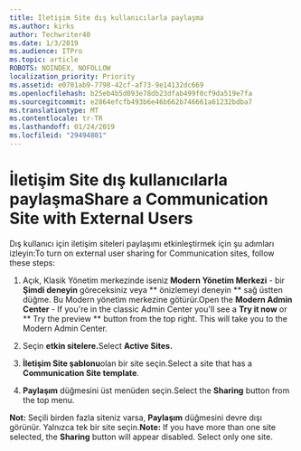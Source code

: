 ```yaml
---
title: İletişim Site dış kullanıcılarla paylaşma
ms.author: kirks
author: Techwriter40
ms.date: 1/3/2019
ms.audience: ITPro
ms.topic: article
ROBOTS: NOINDEX, NOFOLLOW
localization_priority: Priority
ms.assetid: e0701ab9-7798-42cf-af73-9e14132dc669
ms.openlocfilehash: b25eb4b5d093e78db23dfab499f0cf9da519e7fa
ms.sourcegitcommit: e2864efcfb493b6e46b662b746661a61232bdba7
ms.translationtype: MT
ms.contentlocale: tr-TR
ms.lasthandoff: 01/24/2019
ms.locfileid: "29494801"
---
```

# <a name="share-a-communication-site-with-external-users"></a><span data-ttu-id="012f2-102">İletişim Site dış kullanıcılarla paylaşma</span><span class="sxs-lookup"><span data-stu-id="012f2-102">Share a Communication Site with External Users</span></span>

<span data-ttu-id="012f2-103">Dış kullanıcı için iletişim siteleri paylaşımı etkinleştirmek için şu adımları izleyin:</span><span class="sxs-lookup"><span data-stu-id="012f2-103">To turn on external user sharing for Communication sites, follow these steps:</span></span> 
  
1. <span data-ttu-id="012f2-p101">Açık, Klasik Yönetim merkezinde iseniz **Modern Yönetim Merkezi** - bir **Şimdi deneyin** göreceksiniz veya \*\* önizlemeyi deneyin \*\* sağ üstten düğme. Bu Modern yönetim merkezine götürür.</span><span class="sxs-lookup"><span data-stu-id="012f2-p101">Open the **Modern Admin Center** - If you're in the classic Admin Center you'll see a **Try it now** or \*\* Try the preview \*\* button from the top right. This will take you to the Modern Admin Center.</span></span> 
  
2. <span data-ttu-id="012f2-106">Seçin **etkin sitelere.**</span><span class="sxs-lookup"><span data-stu-id="012f2-106">Select **Active Sites.**</span></span>
  
3. <span data-ttu-id="012f2-107">**İletişim Site şablonu**olan bir site seçin.</span><span class="sxs-lookup"><span data-stu-id="012f2-107">Select a site that has a **Communication Site template**.</span></span> 
  
4. <span data-ttu-id="012f2-108">**Paylaşım** düğmesini üst menüden seçin.</span><span class="sxs-lookup"><span data-stu-id="012f2-108">Select the **Sharing** button from the top menu.</span></span> 
  
 <span data-ttu-id="012f2-p102">**Not:** Seçili birden fazla siteniz varsa, **Paylaşım** düğmesini devre dışı görünür. Yalnızca tek bir site seçin.</span><span class="sxs-lookup"><span data-stu-id="012f2-p102">**Note:** If you have more than one site selected, the **Sharing** button will appear disabled. Select only one site.</span></span> 
  


